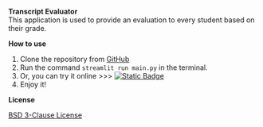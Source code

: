 **Transcript Evaluator**  
This application is used to provide an evaluation to every student based on their grade.

**How to use**

1. Clone the repository from [GitHub](https://github.com/DaoChaShao/py-st-ds-perf-evaluator)
2. Run the command `streamlit run main.py` in the terminal.
3. Or, you can try it
   online >>> [![Static Badge](https://img.shields.io/badge/Open%20in%20Streamlit-Daochashao-red?style=for-the-badge&logo=streamlit&labelColor=white)](https://red-note-covers.streamlit.app/)
4. Enjoy it!

**License**

[BSD 3-Clause License](LICENSE)
